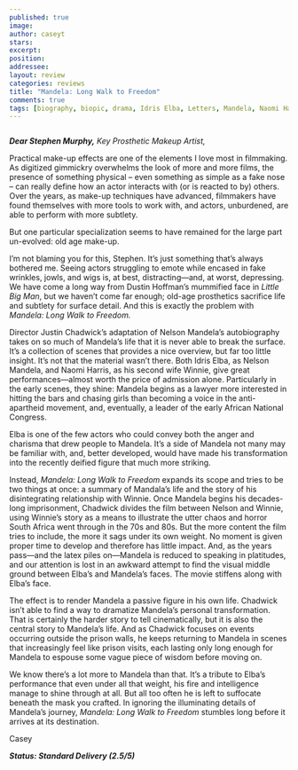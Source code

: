 ```yaml
---
published: true
image:
author: caseyt 
stars: 
excerpt: 
position: 
addressee: 
layout: review
categories: reviews
title: "Mandela: Long Walk to Freedom"
comments: true
tags: [biography, biopic, drama, Idris Elba, Letters, Mandela, Naomi Harris, Oscars 2014]
---
```

<div><p><span class="full-image-block ssNonEditable"><span><a href="/letters/2014/1/2/mandela-long-walk-to-freedom.html"><img src="http://static.squarespace.com/static/5005f6bcc4aa41161b33e89e/5329cf1fe4b07c068ebf74de/5329cf1fe4b07c068ebf7931/1388669234537/mandela.jpg" alt="" /></a></span></span></p>
<p><span><strong><em>Dear Stephen Murphy,</em></strong><em> Key Prosthetic Makeup Artist,</em></span></p>
<p><span>Practical make-up effects are one of the elements I love most in filmmaking. As digitized gimmickry overwhelms the look of more and more films, the presence of something physical &ndash; even something as simple as a fake nose &ndash; can really define how an actor interacts with (or is reacted to by) others. Over the years, as make-up techniques have advanced, filmmakers have found themselves with more tools to work with, and actors, unburdened, are able to perform with more subtlety.&nbsp;</span></p>
<p><span>But one particular specialization seems to have remained for the large part un-evolved: old age make-up.</span></p>
<p><span>I&rsquo;m not blaming you for this, Stephen. It&rsquo;s just something that&rsquo;s always bothered me. Seeing actors struggling to emote while encased in fake wrinkles, jowls, and wigs is, at best, distracting&mdash;and, at worst, depressing. We have come a long way from Dustin Hoffman&rsquo;s mummified face in <em>Little Big Man</em>, but we haven&rsquo;t come far enough; old-age prosthetics sacrifice life and subtlety for surface detail. And this is exactly the problem with <em>Mandela: Long Walk to Freedom.</em></span></p>
<p><span>Director Justin Chadwick&rsquo;s adaptation of Nelson Mandela&rsquo;s autobiography takes on so much of Mandela&rsquo;s life that it is never able to break the surface. It&rsquo;s a collection of scenes that provides a nice overview, but far too little insight. It&rsquo;s not that the material wasn&rsquo;t there. Both Idris Elba, as Nelson Mandela, and Naomi Harris, as his second wife Winnie, give great performances&mdash;almost worth the price of admission alone. Particularly in the early scenes, they shine: Mandela begins as a lawyer more interested in hitting the bars and chasing girls than becoming a voice in the anti-apartheid movement, and, eventually, a leader of the early African National Congress.&nbsp;</span></p>
<p><span>Elba is one of the few actors who could convey both the anger and charisma that drew people to Mandela. It&rsquo;s a side of Mandela not many may be familiar with, and, better developed, would have made his transformation into the recently deified figure that much more striking.&nbsp;</span></p>
<p><span>Instead, <em>Mandela: Long Walk to Freedom</em> expands its scope and tries to be two things at once: a summary of Mandala&#8217;s life and the story of his disintegrating relationship with Winnie. Once Mandela begins his decades-long imprisonment, Chadwick divides the film between Nelson and Winnie, using Winnie&#8217;s story as a means to illustrate the utter chaos and horror South Africa went through in the 70s and 80s. But the more content the film tries to include, the more it sags under its own weight. No moment is given proper time to develop and therefore has little impact. And, as the years pass&mdash;and the latex piles on&mdash;Mandela is reduced to speaking in platitudes, and our attention is lost in an awkward attempt to find the visual middle ground between Elba&#8217;s and Mandela&#8217;s faces. The movie stiffens along with Elba&#8217;s face.&nbsp;</span></p>
<p><span>The effect is to render Mandela a passive figure in his own life. Chadwick isn&rsquo;t able to find a way to dramatize Mandela&rsquo;s personal transformation. That is certainly the harder story to tell cinematically, but it is also the central story to Mandela&rsquo;s life. And as Chadwick focuses on events occurring outside the prison walls, he keeps returning to Mandela in scenes that increasingly feel like prison visits, each lasting only long enough for Mandela to espouse some vague piece of wisdom before moving on.</span></p>
<p><span>We know there&#8217;s a lot more to Mandela than that. It&#8217;s a tribute to Elba&#8217;s performance that even under all that weight, his fire and intelligence manage to shine through at all. But all too often he is left to suffocate beneath the mask you crafted. In ignoring the illuminating details of Mandela&rsquo;s journey, <em>Mandela: Long Walk to Freedom</em> stumbles long before it arrives at its destination.</span></p>
<p><span>Casey</span></p>
<p><span><strong><em>Status: Standard Delivery (2.5/5)</em></strong></span></p></div>
